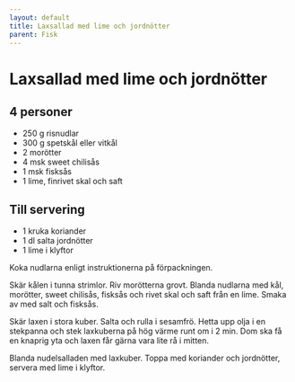 ```yaml
---
layout: default
title: Laxsallad med lime och jordnötter
parent: Fisk
---
```

# Laxsallad med lime och jordnötter

## 4 personer

-   250 g risnudlar
-   300 g spetskål eller vitkål
-   2 morötter
-   4 msk sweet chilisås
-   1 msk fisksås
-   1 lime, finrivet skal och saft

## Till servering
-   1 kruka koriander
-   1 dl salta jordnötter
-   1 lime i klyftor

Koka nudlarna enligt instruktionerna på förpackningen.

Skär kålen i tunna strimlor. Riv morötterna grovt. Blanda nudlarna med kål, morötter,
sweet chilisås, fisksås och rivet skal och saft från en lime. Smaka av med salt och
fisksås.

Skär laxen i stora kuber. Salta och rulla i sesamfrö. Hetta upp olja i en stekpanna och
stek laxkuberna på hög värme runt om i 2 min. Dom ska få en knaprig yta och laxen får
gärna vara lite rå i mitten.

Blanda nudelsalladen med laxkuber. Toppa med koriander och jordnötter, servera med lime i
klyftor.

